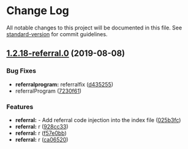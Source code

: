 # Change Log

All notable changes to this project will be documented in this file. See [standard-version](https://github.com/conventional-changelog/standard-version) for commit guidelines.

<a name="1.2.18-referral.0"></a>
## [1.2.18-referral.0](https://github.com/peerplays-network/peerplays-electron-build/compare/v1.2.16...v1.2.18-referral.0) (2019-08-08)


### Bug Fixes

* **referralprogram:** referralfix ([d435255](https://github.com/peerplays-network/peerplays-electron-build/commit/d435255))
* referralProgram ([7230f61](https://github.com/peerplays-network/peerplays-electron-build/commit/7230f61))


### Features

* **referral:** - Add referral code injection into the index file ([025b3fc](https://github.com/peerplays-network/peerplays-electron-build/commit/025b3fc))
* **referral:** r ([928cc33](https://github.com/peerplays-network/peerplays-electron-build/commit/928cc33))
* **referral:** r ([f57e0bb](https://github.com/peerplays-network/peerplays-electron-build/commit/f57e0bb))
* **referral:** r ([ca06520](https://github.com/peerplays-network/peerplays-electron-build/commit/ca06520))
